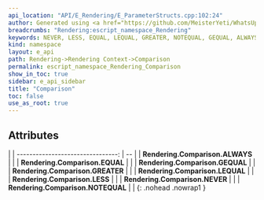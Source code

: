 ```yaml
---
api_location: "API/E_Rendering/E_ParameterStructs.cpp:102:24"
author: Generated using <a href="https://github.com/MeisterYeti/WhatsUpDoc">WhatsUpDoc</a>
breadcrumbs: "Rendering:escript_namespace_Rendering"
keywords: NEVER, LESS, EQUAL, LEQUAL, GREATER, NOTEQUAL, GEQUAL, ALWAYS
kind: namespace
layout: e_api
path: Rendering->Rendering Context->Comparison
permalink: escript_namespace_Rendering_Comparison
show_in_toc: true
sidebar: e_api_sidebar
title: "Comparison"
toc: false
use_as_root: true
---
```


## Attributes

|
| --------------------------------: | -- | 
| **Rendering.Comparison.ALWAYS**   |  | 
| **Rendering.Comparison.EQUAL**    |  | 
| **Rendering.Comparison.GEQUAL**   |  | 
| **Rendering.Comparison.GREATER**  |  | 
| **Rendering.Comparison.LEQUAL**   |  | 
| **Rendering.Comparison.LESS**     |  | 
| **Rendering.Comparison.NEVER**    |  | 
| **Rendering.Comparison.NOTEQUAL** |  | 
{: .nohead .nowrap1 }

